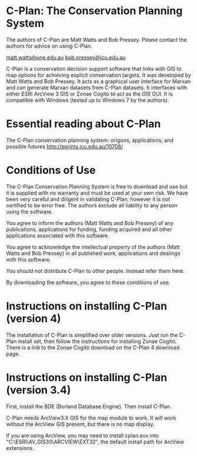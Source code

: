 # C-Plan: The Conservation Planning System

The authors of C-Plan are Matt Watts and Bob Pressey. Please contact the authors for advice on using C-Plan.

matt.watts@une.edu.au
bob.pressey@jcu.edu.au

C-Plan is a conservation decision support software that links with GIS to map options for achieving explicit conservation targets. It was developed by Matt Watts and Bob Pressey. It acts as a graphical user interface for Marxan and can generate Marxan datasets from C-Plan datasets. It interfaces with either ESRI ArcView 3 GIS or Zonae Cogito to act as the GIS GUI. It is compatible with Windows (tested up to Windows 7 by the authors).

# Essential reading about C-Plan

The C-Plan conservation planning system: origons, applications, and possible futures
http://eprints.jcu.edu.au/10708/

# Conditions of Use

The C-Plan Conservation Planning System is free to download and use but it is supplied with no warranty and must be used at your own risk. We have been very careful and diligent in validating C-Plan, however it is not certified to be error free. The authors exclude all liability to any person using the software. 

You agree to inform the authors (Matt Watts and Bob Pressey) of any publications, applications for funding, funding acquired and all other applications associated with this software.

You agree to acknowledge the intellectual property of the authors (Matt Watts and Bob Pressey) in all published work, applications and dealings with this software.

You should not distribute C-Plan to other people. Instead refer them here.

By downloading the software, you agree to these conditions of use. 

# Instructions on installing C-Plan (version 4)

 The installation of C-Plan is simplified over older versions.  Just run the C-Plan install set, then follow the instructions for installing Zonae Cogito. There is a link to the Zonae Cogito download on the C-Plan 4 download page.
 
# Instructions on installing C-Plan (version 3.4)

 First, install the BDE (Borland Database Engine). Then install C-Plan. 

C-Plan needs ArcView3.X GIS for the map module to work. It will work without the ArcView GIS present, but there is no map display. 

If you are using ArcView, you may need to install cplan.avx into "C:\ESRI\AV_GIS30\ARCVIEW\EXT32\", the default install path for ArcView extensions.
